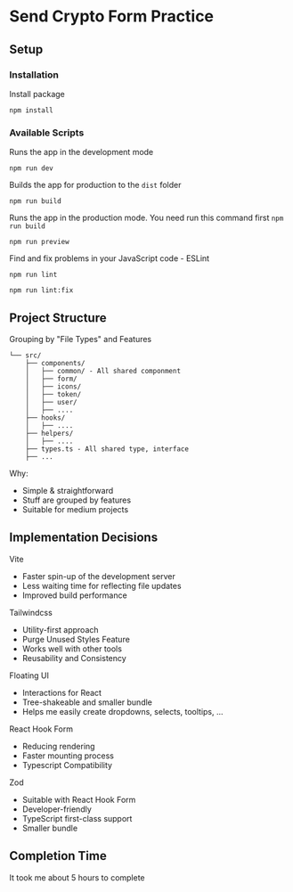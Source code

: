 # Send Crypto Form Practice

## Setup

### Installation

Install package
```
npm install
```

### Available Scripts

Runs the app in the development mode
```
npm run dev
```

Builds the app for production to the `dist` folder
```
npm run build
```

Runs the app in the production mode. You need run this command first `npm run build`
```
npm run preview
```

Find and fix problems in your JavaScript code - ESLint
```
npm run lint
```
```
npm run lint:fix
```

## Project Structure

Grouping by "File Types" and Features

```
└── src/
    ├── components/
    │   ├── common/ - All shared componment
    │   ├── form/
    │   ├── icons/
    │   ├── token/
    │   ├── user/
    │   ├── ....
    ├── hooks/
    │   ├── ....
    ├── helpers/
    │   ├── ....
    ├── types.ts - All shared type, interface
    ├── ...
```

Why:
- Simple & straightforward
- Stuff are grouped by features
- Suitable for medium projects

## Implementation Decisions

Vite
- Faster spin-up of the development server
- Less waiting time for reflecting file updates
- Improved build performance

Tailwindcss
- Utility-first approach
- Purge Unused Styles Feature
- Works well with other tools
- Reusability and Consistency

Floating UI
- Interactions for React
- Tree-shakeable and smaller bundle
- Helps me easily create dropdowns, selects, tooltips, ...

React Hook Form
- Reducing rendering
- Faster mounting process
- Typescript Compatibility

Zod
- Suitable with React Hook Form 
- Developer-friendly
- TypeScript first-class support
- Smaller bundle

## Completion Time

It took me about 5 hours to complete
